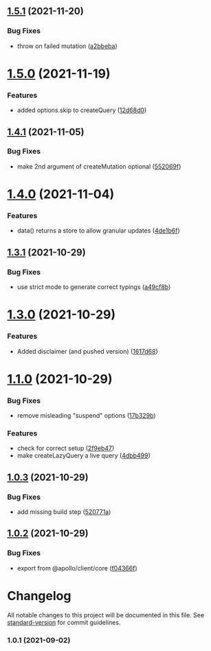## [1.5.1](https://github.com/merged-js/solid-apollo/compare/v1.5.0...v1.5.1) (2021-11-20)


### Bug Fixes

* throw on failed mutation ([a2bbeba](https://github.com/merged-js/solid-apollo/commit/a2bbebaf67c0c982c1413f070435320637a06424))

# [1.5.0](https://github.com/merged-js/solid-apollo/compare/v1.4.1...v1.5.0) (2021-11-19)


### Features

* added options.skip to createQuery ([12d68d0](https://github.com/merged-js/solid-apollo/commit/12d68d0c76a519abe6386b4169f5c08fad392f15))

## [1.4.1](https://github.com/merged-js/solid-apollo/compare/v1.4.0...v1.4.1) (2021-11-05)


### Bug Fixes

* make 2nd argument of createMutation optional ([552069f](https://github.com/merged-js/solid-apollo/commit/552069f64000a87b44f397976a8ab3742e58127a))

# [1.4.0](https://github.com/merged-js/solid-apollo/compare/v1.3.1...v1.4.0) (2021-11-04)


### Features

* data() returns a store to allow granular updates ([4de1b6f](https://github.com/merged-js/solid-apollo/commit/4de1b6fc7a659e7ab3b2994841bd4b7fa30a6f86))

## [1.3.1](https://github.com/merged-js/solid-apollo/compare/v1.3.0...v1.3.1) (2021-10-29)


### Bug Fixes

* use strict mode to generate correct typings ([a49cf8b](https://github.com/merged-js/solid-apollo/commit/a49cf8b89dc25268bbdce3d9bf29e5584ce58a32))

# [1.3.0](https://github.com/merged-js/solid-apollo/compare/v1.2.0...v1.3.0) (2021-10-29)


### Features

* Added disclaimer (and pushed version) ([1617d68](https://github.com/merged-js/solid-apollo/commit/1617d68d012218a1ae515ed5b60b88b1defbbbed))

# [1.1.0](https://github.com/merged-js/solid-apollo/compare/v1.0.3...v1.1.0) (2021-10-29)


### Bug Fixes

* remove misleading "suspend" options ([17b329b](https://github.com/merged-js/solid-apollo/commit/17b329bb9a3820b459c62d325b093f0ee9097f48))


### Features

* check for correct <ApolloProvider /> setup ([2f9eb47](https://github.com/merged-js/solid-apollo/commit/2f9eb47afd9c07ef9d1697df62a35ac678960b6c))
* make createLazyQuery a live query ([4dbb499](https://github.com/merged-js/solid-apollo/commit/4dbb499c743899ac05878fc757530cafed9c2575))

## [1.0.3](https://github.com/merged-js/solid-apollo/compare/v1.0.2...v1.0.3) (2021-10-29)


### Bug Fixes

* add missing build step ([520771a](https://github.com/merged-js/solid-apollo/commit/520771aa0b3795d62734b781e6fa27704f823962))

## [1.0.2](https://github.com/merged-js/solid-apollo/compare/v1.0.1...v1.0.2) (2021-10-29)


### Bug Fixes

* export from @apollo/client/core ([f04366f](https://github.com/merged-js/solid-apollo/commit/f04366fcbbef9f16a62c17d2e2b7e81ca3802e07))

# Changelog

All notable changes to this project will be documented in this file. See [standard-version](https://github.com/conventional-changelog/standard-version) for commit guidelines.

### 1.0.1 (2021-09-02)
